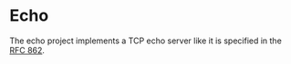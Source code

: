# Echo

The echo project implements a TCP echo server like it is specified in the [RFC 862](https://datatracker.ietf.org/doc/html/rfc862).

